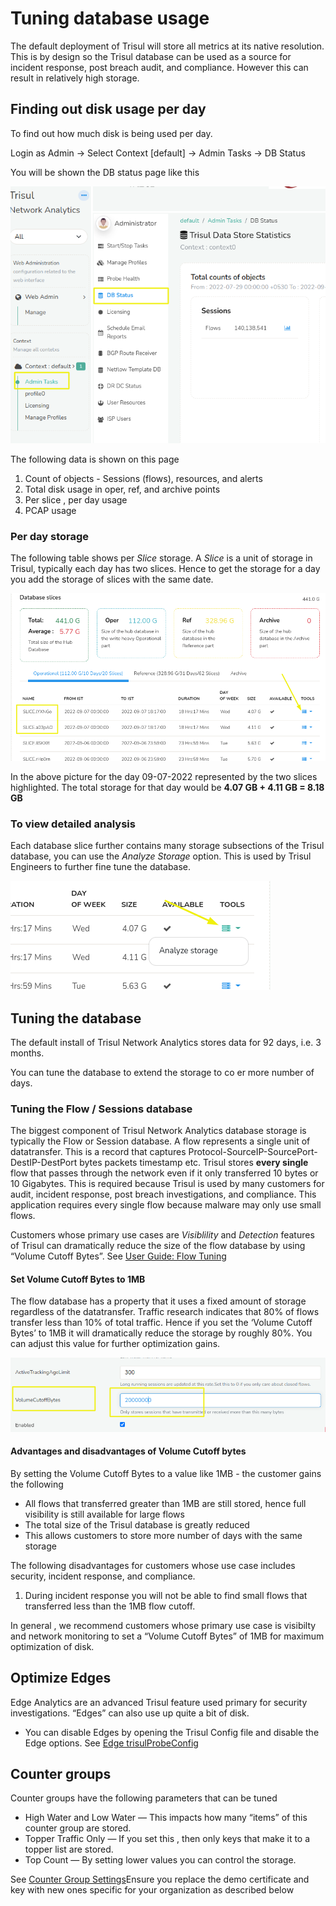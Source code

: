 # Tuning database usage

The default deployment of Trisul will store all metrics at its native
resolution. This is by design so the Trisul database can be used as a
source for incident response, post breach audit, and compliance. However
this can result in relatively high storage.

## Finding out disk usage per day

To find out how much disk is being used per day.

Login as Admin -\> Select Context \[default\] -\> Admin Tasks -\> DB
Status

You will be shown the DB status page like this

![](images/dbstatus1.png)

The following data is shown on this page

1. Count of objects - Sessions (flows), resources, and alerts
2. Total disk usage in oper, ref, and archive points
3. Per slice , per day usage
4. PCAP usage

### Per day storage

The following table shows per *Slice* storage. A *Slice* is a unit of
storage in Trisul, typically each day has two slices. Hence to get the
storage for a day you add the storage of slices with the same date.

![](images/dbstatus2.png)

In the above picture for the day 09-07-2022 represented by the two
slices highlighted. The total storage for that day would be **4.07 GB +
4.11 GB = 8.18 GB**

### To view detailed analysis

Each database slice further contains many storage subsections of the
Trisul database, you can use the *Analyze Storage* option. This is used
by Trisul Engineers to further fine tune the database.

![](images/dbstatus3.png)

## Tuning the database

The default install of Trisul Network Analytics stores data for 92 days,
i.e. 3 months.

You can tune the database to extend the storage to co er more number of
days.

### Tuning the Flow / Sessions database

The biggest component of Trisul Network Analytics database storage is
typically the Flow or Session database. A flow represents a single unit
of datatransfer. This is a record that captures
Protocol-SourceIP-SourcePort-DestIP-DestPort bytes packets timestamp
etc. Trisul stores **every single** flow that passes through the network
even if it only transferred 10 bytes or 10 Gigabytes. This is required
because Trisul is used by many customers for audit, incident response,
post breach investigations, and compliance. This application requires
every single flow because malware may only use small flows.

Customers whose primary use cases are *Visiblility* and *Detection*
features of Trisul can dramatically reduce the size of the flow database
by using “Volume Cutoff Bytes”. See [User Guide: Flow
Tuning](/docs/ug/flow/tuning#optimize-flow-handling)

#### Set Volume Cutoff Bytes to 1MB

The flow database has a property that it uses a fixed amount of storage
regardless of the datatransfer. Traffic research indicates that 80% of
flows transfer less than 10% of total traffic. Hence if you set the
‘Volume Cutoff Bytes’ to 1MB it will dramatically reduce the storage
by roughly 80%. You can adjust this value for further optimization
gains.

![](images/dbstatus4.png)

#### Advantages and disadvantages of Volume Cutoff bytes

By setting the Volume Cutoff Bytes to a value like 1MB - the customer
gains the following

- All flows that transferred greater than 1MB are still stored, hence
  full visibility is still available for large flows
- The total size of the Trisul database is greatly reduced 
- This allows customers to store more number of days with the same
  storage

The following disadvantages for customers whose use case includes
security, incident response, and compliance.

1. During incident response you will not be able to find small flows
   that transferred less than the 1MB flow cutoff.

In general , we recommend customers whose primary use case is visibilty
and network monitoring to set a “Volume Cutoff Bytes” of 1MB for maximum
optimization of disk.

## Optimize Edges

Edge Analytics are an advanced Trisul feature used primary for security
investigations. “Edges” can also use up quite a bit of disk.

- You can disable Edges by opening the Trisul Config file and disable
  the Edge options. See [Edge
  trisulProbeConfig](/docs/ref/trisulconfig#edges)

## Counter groups

Counter groups have the following parameters that can be tuned

- High Water and Low Water — This impacts how many “items” of this
  counter group are stored. 
- Topper Traffic Only — If you set this , then only keys that make it
  to a topper list are stored.
- Top Count — By setting lower values you can control the storage.

See [Counter Group Settings](/docs/ag/context/countergroup_settings)Ensure you replace the demo certificate and key with new ones specific for your organization as described below
